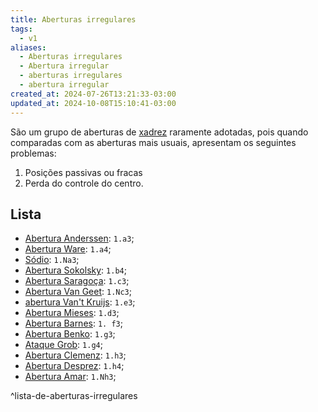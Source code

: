 ```yaml
---
title: Aberturas irregulares
tags:
  - v1
aliases:
  - Aberturas irregulares
  - Abertura irregular
  - aberturas irregulares
  - abertura irregular
created_at: 2024-07-26T13:21:33-03:00
updated_at: 2024-10-08T15:10:41-03:00
---
```


São um grupo de aberturas de [xadrez](Xadrez.md) raramente adotadas, pois quando comparadas com as aberturas mais usuais, apresentam os seguintes problemas:  
1. Posições passivas ou fracas
2. Perda do controle do centro.
## Lista
- [Abertura Anderssen](../../../../../atomos/2024/07/26/Xadrez_Abertura_Anderssen.md): `1.a3`;
- [Abertura Ware](../../../../../atomos/2024/07/26/Xadrez_Abertura_Ware.md): `1.a4`;
- [Sódio](../../../../../atomos/2024/07/26/Xadrez_Ataque_Sodio.md): `1.Na3`;
- [Abertura Sokolsky](../../../../../atomos/2024/07/26/Xadrez_Abertura_Sokolsky.md): `1.b4`;
- [Abertura Saragoça](../../../../../atomos/2024/07/26/Xadrez_Abertura_Saragoca.md): `1.c3`;
- [Abertura Van Geet](../../../../../atomos/2024/07/26/Xadrez_Abertura_Van_Geet.md): `1.Nc3`;
- [abertura Van't Kruijs](../../../../../atomos/2024/07/26/Xadrez_Abertura_Vant_Kruijs.md): `1.e3`;
- [Abertura Mieses](../../../../../atomos/2024/07/26/Xadrez_Abertura_Mieses.md): `1.d3`;
- [Abertura Barnes](../../../../../atomos/2024/07/26/Xadrez_Abertura_Barnes.md): `1. f3`;
- [Abertura Benko](../../../../../atomos/2024/07/26/Xadrez_Abertura_Benko.md): `1.g3`;
- [Ataque Grob](../../../../../atomos/2024/07/26/Xadrez_Ataque_Grob.md): `1.g4`;
-  [Abertura Clemenz](../../../../../atomos/2024/07/26/Xadrez_Abertura_Clemenz.md): `1.h3`;
-  [Abertura Desprez](../../../../../atomos/2024/07/26/Xadrez_Abertura_Desprez.md): `1.h4`;
-  [Abertura Amar](../../../../../atomos/2024/07/26/Xadrez_Abertura_Amar.md): `1.Nh3`;

^lista-de-aberturas-irregulares
